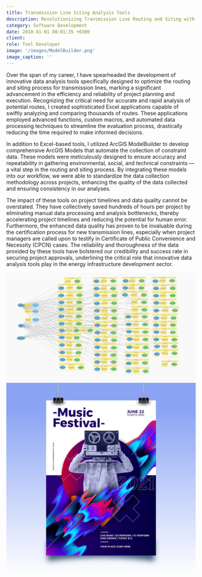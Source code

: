 ```yaml
---
title: Transmission Line Siting Analysis Tools
description: Revolutionizing Transmission Line Routing and Siting with Advanced Data Analysis and GIS Modeling to Save Time and Enhance Project Outcomes.
category: Software Development
date: 2010-01-01 08:01:35 +0300
client: 
role: Tool Developer
image: '/images/ModelBuilder.png'
image_caption: ''
---
```

Over the span of my career, I have spearheaded the development of innovative data analysis tools specifically designed to optimize the routing and siting process for transmission lines, marking a significant advancement in the efficiency and reliability of project planning and execution. Recognizing the critical need for accurate and rapid analysis of potential routes, I created sophisticated Excel applications capable of swiftly analyzing and comparing thousands of routes. These applications employed advanced functions, custom macros, and automated data processing techniques to streamline the evaluation process, drastically reducing the time required to make informed decisions.

In addition to Excel-based tools, I utilized ArcGIS ModelBuilder to develop comprehensive ArcGIS Models that automate the collection of constraint data. These models were meticulously designed to ensure accuracy and repeatability in gathering environmental, social, and technical constraints — a vital step in the routing and siting process. By integrating these models into our workflow, we were able to standardize the data collection methodology across projects, enhancing the quality of the data collected and ensuring consistency in our analyses.

The impact of these tools on project timelines and data quality cannot be overstated. They have collectively saved hundreds of hours per project by eliminating manual data processing and analysis bottlenecks, thereby accelerating project timelines and reducing the potential for human error. Furthermore, the enhanced data quality has proven to be invaluable during the certification process for new transmission lines, especially when project managers are called upon to testify in Certificate of Public Convenience and Necessity (CPCN) cases. The reliability and thoroughness of the data provided by these tools have bolstered our credibility and success rate in securing project approvals, underlining the critical role that innovative data analysis tools play in the energy infrastructure development sector.

<div class="gallery-box">
  <div class="gallery">
    <img src="/images/ModelBuilder.png" loading="lazy" alt="Project">
    <img src="/images/work-1-3.jpg" loading="lazy" alt="Project">
  </div>
  <em></em>
</div>
